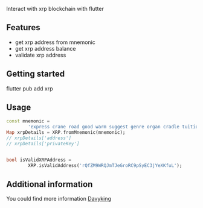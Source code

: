 <!--
This README describes the package. If you publish this package to pub.dev,
this README's contents appear on the landing page for your package.

For information about how to write a good package README, see the guide for
[writing package pages](https://dart.dev/guides/libraries/writing-package-pages).

For general information about developing packages, see the Dart guide for
[creating packages](https://dart.dev/guides/libraries/create-library-packages)
and the Flutter guide for
[developing packages and plugins](https://flutter.dev/developing-packages).
-->

Interact with xrp blockchain with flutter

## Features

- get xrp address from mnemonic
- get xrp address balance
- validate xrp address

## Getting started

flutter pub add xrp

## Usage

```dart
const mnemonic =
        'express crane road good warm suggest genre organ cradle tuition strike manual';
Map xrpDetails = XRP.fromMnemonic(mnemonic);
// xrpDetails['address']
// xrpDetails['privateKey']


bool isValidXRPAddress =
        XRP.isValidAddress('rQfZM9WRQJmTJeGroRC9pSyEC3jYeXKfuL');
```

## Additional information

You could find more information <a href="https://github.com/Imdavyking/xrp">Davyking</a>